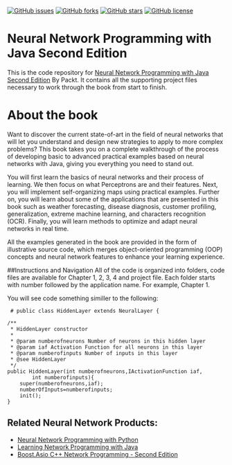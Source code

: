 [![GitHub issues](https://img.shields.io/github/issues/PacktPublishing/Learning-Nagios-Third-Edition.svg)](https://github.com/PacktPublishing/Learning-Nagios-Third-Edition/issues)   [![GitHub forks](https://img.shields.io/github/forks/PacktPublishing/Learning-Nagios-Third-Edition.svg)](https://github.com/PacktPublishing/Learning-Nagios-Third-Edition/network)   [![GitHub stars](https://img.shields.io/github/stars/PacktPublishing/Learning-Nagios-Third-Edition.svg)](https://github.com/PacktPublishing/Learning-Nagios-Third-Edition/stargazers)   [![GitHub license](https://img.shields.io/badge/license-MIT-blue.svg)](https://raw.githubusercontent.com/PacktPublishing/Learning-Nagios-Third-Edition/master/LICENSE)

# Neural Network Programming with Java Second Edition
This is the code repository for [Neural Network Programming with Java Second Edition](https://www.packtpub.com/big-data-and-business-intelligence/neural-network-programming-java-second-edition?utm_source=github&utm_medium=repository&utm_content=9781787126053) By Packt. It contains all the supporting project files necessary to work through the book from start to finish.

# About the book

Want to discover the current state-of-art in the field of neural networks that will let you understand and design new strategies to apply to more complex problems? This book takes you on a complete walkthrough of the process of developing basic to advanced practical examples based on neural networks with Java, giving you everything you need to stand out.

You will first learn the basics of neural networks and their process of learning. We then focus on what Perceptrons are and their features. Next, you will implement self-organizing maps using practical examples. Further on, you will learn about some of the applications that are presented in this book such as weather forecasting, disease diagnosis, customer profiling, generalization, extreme machine learning, and characters recognition (OCR). Finally, you will learn methods to optimize and adapt neural networks in real time.

All the examples generated in the book are provided in the form of illustrative source code, which merges object-oriented programming (OOP) concepts and neural network features to enhance your learning experience.

##Instructions and Navigation
All of the code is organized into folders, code files are available for Chapter 1, 2, 3, 4 and project file. Each folder starts with number followed by the application name. For example, Chapter 1. 

You will see code something similler to the following:


     # public class HiddenLayer extends NeuralLayer {
    
    /**
     * HiddenLayer constructor
     * 
     * @param numberofneurons Number of neurons in this hidden layer
     * @param iaf Activation Function for all neurons in this layer
     * @param numberofinputs Number of inputs in this layer
     * @see HiddenLayer
     */
    public HiddenLayer(int numberofneurons,IActivationFunction iaf,
            int numberofinputs){
        super(numberofneurons,iaf);
        numberOfInputs=numberofinputs;
        init();
    }

## Related Neural Network Products:
* [Neural Network Programming with Python](https://www.packtpub.com/big-data-and-business-intelligence/neural-network-programming-python?utm_source=github&utm_medium=repository&utm_content=9781784398217)
* [Learning Network Programming with Java](https://www.packtpub.com/application-development/learning-network-programming-java?utm_source=github&utm_medium=repository&utm_content=9781785885471)
* [Boost.Asio C++ Network Programming - Second Edition](https://www.packtpub.com/networking-and-servers/boostasio-c-network-programming-second-edition?utm_source=github&utm_medium=repository&utm_content=9781785283079)

    
    
    




